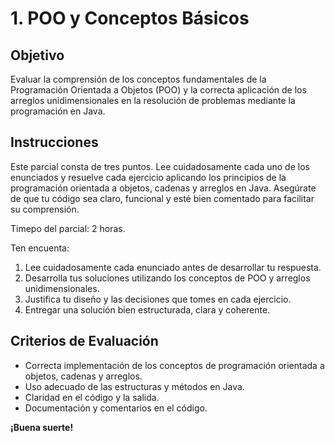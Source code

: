 # 1. POO y Conceptos Básicos

## Objetivo

Evaluar la comprensión de los conceptos fundamentales de la Programación Orientada a Objetos (POO) y la correcta aplicación de los arreglos unidimensionales en la resolución de problemas mediante la programación en Java.

## Instrucciones

Este parcial consta de tres puntos. Lee cuidadosamente cada uno de los enunciados y resuelve cada ejercicio aplicando los principios de la programación orientada a objetos, cadenas y arreglos en Java. Asegúrate de que tu código sea claro, funcional y esté bien comentado para facilitar su comprensión.

Timepo del parcial: 2 horas.

Ten encuenta:

1. Lee cuidadosamente cada enunciado antes de desarrollar tu respuesta.
2. Desarrolla tus soluciones utilizando los conceptos de POO y arreglos unidimensionales.
3. Justifica tu diseño y las decisiones que tomes en cada ejercicio.
4. Entregar una solución bien estructurada, clara y coherente.

## Criterios de Evaluación
- Correcta implementación de los conceptos de programación orientada a objetos, cadenas y arreglos.
- Uso adecuado de las estructuras y métodos en Java.
- Claridad en el código y la salida.
- Documentación y comentarios en el código.

**¡Buena suerte!**